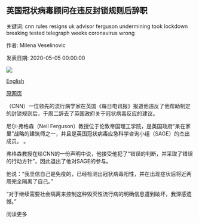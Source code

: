 ## 英国冠状病毒顾问在违反封锁规则后辞职

关键词: cnn rules resigns uk advisor ferguson undermining took lockdown breaking tested telegraph weeks coronavirus wrong

作者: Milena Veselinovic

发表日期: 2020-05-05 00:00:00

![](https://cdn.cnn.com/cnnnext/dam/assets/200505161137-professor-neil-ferguson-super-tease.jpg)

[English](UK%20coronavirus%20advisor%20resigns%20after%20breaking%20lockdown%20rules.md)

[原网页](https://edition.cnn.com/2020/05/05/uk/neil-ferguson-imperial-coronavirus-sage-gbr-intl/index.html)

（CNN）一位领先的流行病学家在英国《每日电讯报》报道他违反了他帮助制定的封锁规则后，于周二辞去了英国政府关于冠状病毒反应的建议。

尼尔·弗格森（Neil Ferguson）教授位于伦敦帝国理工学院，是英国政府“呆在家里”战略的建筑师之一，并且是英国冠状病毒应急科学咨询小组（SAGE）的杰出成员。 。

弗格森教授在给CNN的一份声明中说，他接受他犯了“错误的判断，并采取了错误的行动方针”，因此退出了他对SAGE的参与。

他说：“我坚信自己是免疫的，已经检测出冠状病毒阳性，并在出现症状后将近两周完全隔离了自己。”

“对于继续需要社会隔离来控制这种毁灭性流行病的明确信息遭到破坏，我深感遗憾。”

阅读更多